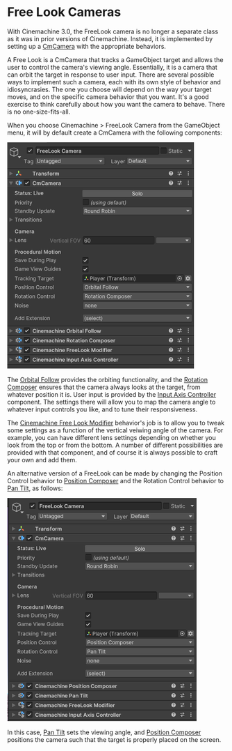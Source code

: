 # Free Look Cameras

With Cinemachine 3.0, the FreeLook camera is no longer a separate class as it was in prior versions of Cinemachine. Instead, it is implemented by setting up a [CmCamera](CmCamera.md) with the appropriate behaviors.

A Free Look is a CmCamera that tracks a GameObject target and allows the user to control the camera's viewing angle. Essentially, it is a camera that can orbit the target in response to user input. There are several possible ways to implement such a camera, each with its own style of behavior and idiosyncrasies. The one you choose will depend on the way your target moves, and on the specific camera behavior that you want. It's a good exercise to think carefully about how you want the camera to behave. There is no one-size-fits-all.

When you choose Cinemachine > FreeLook Camera from the GameObject menu, it will by default create a CmCamera with the following components:

![Default Free Look Inspector](images/DefaultFreeLookInspector.png)

The [Orbital Follow](CinemachineOrbitalFollow.md) provides the orbiting functionality, and the [Rotation Composer](CinemachineRotationComposer.md) ensures that the camera always looks at the target, from whatever position it is.  User input is provided by the [Input Axis Controller](CinemachineInputAxisController.md) component. The settings there will allow you to map the camera angle to whatever input controls you like, and to tune their responsiveness.

The [Cinemachine Free Look Modifier](CinemachineFreeLookModifier.md) behavior's job is to allow you to tweak some settings as a function of the vertical veiwing angle of the camera. For example, you can have different lens settings depending on whether you look from the top or from the bottom. A number of different possibilities are provided with that component, and of course it is always possible to craft your own and add them.

An alternative version of a FreeLook can be made by changing the Position Control behavior to [Position Composer](CinemachinePositionComposer.md) and the Rotation Control behavior to [Pan Tilt](CinemachinePanTilt.md), as follows:

![Alternative Free Look Inspector](images/AlternativeFreeLookInspector.png)

In this case, [Pan Tilt](CinemachinePanTilt.md) sets the viewing angle, and [Position Composer](CinemachinePositionComposer.md) positions the camera such that the target is properly placed on the screen.